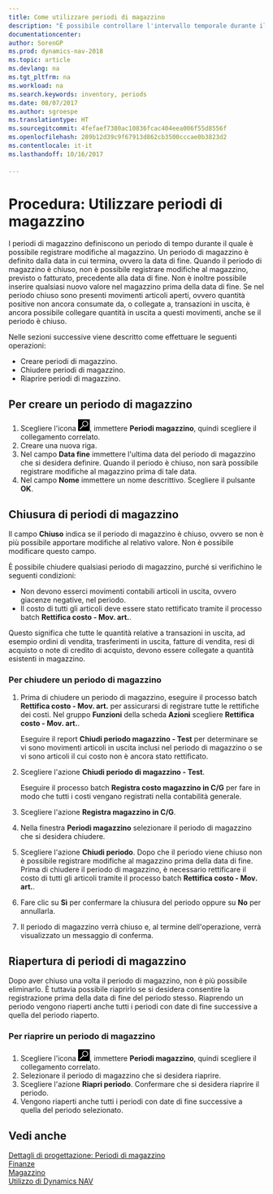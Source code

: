 ```yaml
---
title: Come utilizzare periodi di magazzino
description: "È possibile controllare l'intervallo temporale durante il quale si possono registrare modifiche al magazzino defininendo periodi di magazzino."
documentationcenter: 
author: SorenGP
ms.prod: dynamics-nav-2018
ms.topic: article
ms.devlang: na
ms.tgt_pltfrm: na
ms.workload: na
ms.search.keywords: inventory, periods
ms.date: 08/07/2017
ms.author: sgroespe
ms.translationtype: HT
ms.sourcegitcommit: 4fefaef7380ac10836fcac404eea006f55d8556f
ms.openlocfilehash: 289b12d39c9f67913d862cb3500cccae0b3823d2
ms.contentlocale: it-it
ms.lasthandoff: 10/16/2017

---
```

# <a name="how-to-work-with-inventory-periods"></a>Procedura: Utilizzare periodi di magazzino
I periodi di magazzino definiscono un periodo di tempo durante il quale è possibile registrare modifiche al magazzino. Un periodo di magazzino è definito dalla data in cui termina, ovvero la data di fine. Quando il periodo di magazzino è chiuso, non è possibile registrare modifiche al magazzino, previsto o fatturato, precedente alla data di fine. Non è inoltre possibile inserire qualsiasi nuovo valore nel magazzino prima della data di fine. Se nel periodo chiuso sono presenti movimenti articoli aperti, ovvero quantità positive non ancora consumate da, o collegate a, transazioni in uscita, è ancora possibile collegare quantità in uscita a questi movimenti, anche se il periodo è chiuso.  

Nelle sezioni successive viene descritto come effettuare le seguenti operazioni:  

* Creare periodi di magazzino.  
* Chiudere periodi di magazzino.  
* Riaprire periodi di magazzino.  

## <a name="to-create-an-inventory-period"></a>Per creare un periodo di magazzino  
1. Scegliere l'icona ![Cerca pagina o report](media/ui-search/search_small.png "icona Cerca pagina o report"), immettere **Periodi magazzino**, quindi scegliere il collegamento correlato.  
2. Creare una nuova riga.  
3. Nel campo **Data fine** immettere l'ultima data del periodo di magazzino che si desidera definire. Quando il periodo è chiuso, non sarà possibile registrare modifiche al magazzino prima di tale data.  
4. Nel campo **Nome** immettere un nome descrittivo. Scegliere il pulsante **OK**.  

## <a name="closing-inventory-periods"></a>Chiusura di periodi di magazzino  
Il campo **Chiuso** indica se il periodo di magazzino è chiuso, ovvero se non è più possibile apportare modifiche al relativo valore. Non è possibile modificare questo campo.  

È possibile chiudere qualsiasi periodo di magazzino, purché si verifichino le seguenti condizioni:  

* Non devono esserci movimenti contabili articoli in uscita, ovvero giacenze negative, nel periodo.  
* Il costo di tutti gli articoli deve essere stato rettificato tramite il processo batch **Rettifica costo - Mov. art.**.  

Questo significa che tutte le quantità relative a transazioni in uscita, ad esempio ordini di vendita, trasferimenti in uscita, fatture di vendita, resi di acquisto o note di credito di acquisto, devono essere collegate a quantità esistenti in magazzino.  

### <a name="to-close-an-inventory-period"></a>Per chiudere un periodo di magazzino  
1. Prima di chiudere un periodo di magazzino, eseguire il processo batch **Rettifica costo - Mov. art.** per assicurarsi di registrare tutte le rettifiche dei costi. Nel gruppo **Funzioni** della scheda **Azioni** scegliere **Rettifica costo - Mov. art.**.  

     Eseguire il report **Chiudi periodo magazzino - Test** per determinare se vi sono movimenti articoli in uscita inclusi nel periodo di magazzino o se vi sono articoli il cui costo non è ancora stato rettificato.  
2. Scegliere l'azione **Chiudi periodo di magazzino - Test**.  

     Eseguire il processo batch **Registra costo magazzino in C/G** per fare in modo che tutti i costi vengano registrati nella contabilità generale.  
3. Scegliere l'azione **Registra magazzino in C/G**.  
4. Nella finestra **Periodi magazzino** selezionare il periodo di magazzino che si desidera chiudere.  
5. Scegliere l'azione **Chiudi periodo**. Dopo che il periodo viene chiuso non è possibile registrare modifiche al magazzino prima della data di fine. Prima di chiudere il periodo di magazzino, è necessario rettificare il costo di tutti gli articoli tramite il processo batch **Rettifica costo - Mov. art.**.  
6. Fare clic su **Sì** per confermare la chiusura del periodo oppure su **No** per annullarla.  
7. Il periodo di magazzino verrà chiuso e, al termine dell'operazione, verrà visualizzato un messaggio di conferma.  

## <a name="reopening-inventory-periods"></a>Riapertura di periodi di magazzino  
Dopo aver chiuso una volta il periodo di magazzino, non è più possibile eliminarlo. È tuttavia possibile riaprirlo se si desidera consentire la registrazione prima della data di fine del periodo stesso. Riaprendo un periodo vengono riaperti anche tutti i periodi con date di fine successive a quella del periodo riaperto.  

### <a name="to-reopen-an-inventory-period"></a>Per riaprire un periodo di magazzino  
1. Scegliere l'icona ![Cerca pagina o report](media/ui-search/search_small.png "icona Cerca pagina o report"), immettere **Periodi magazzino**, quindi scegliere il collegamento correlato.  
2. Selezionare il periodo di magazzino che si desidera riaprire.  
3. Scegliere l'azione **Riapri periodo**. Confermare che si desidera riaprire il periodo.  
4. Vengono riaperti anche tutti i periodi con date di fine successive a quella del periodo selezionato.  

## <a name="see-also"></a>Vedi anche  
[Dettagli di progettazione: Periodi di magazzino](design-details-inventory-periods.md)  
[Finanze](finance.md)  
[Magazzino](inventory-manage-inventory.md)  
[Utilizzo di Dynamics NAV](ui-work-product.md)

